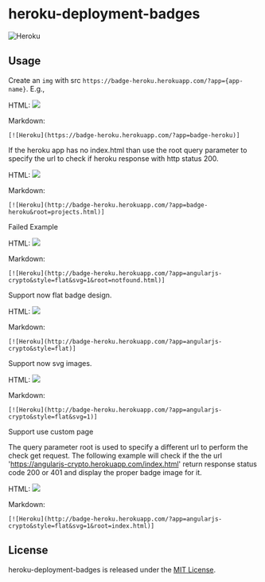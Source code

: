 heroku-deployment-badges
==================
![Heroku](https://badge-heroku.herokuapp.com/?app=badge-heroku)

## Usage

Create an `img` with src `https://badge-heroku.herokuapp.com/?app={app-name}`. E.g.,

HTML:
    <img src="https://badge-heroku.herokuapp.com/?app=badge-heroku" />
    
Markdown:

    [![Heroku](https://badge-heroku.herokuapp.com/?app=badge-heroku)]


If the heroku app has no index.html than use the root query parameter to specify the url to check if heroku response with http status 200.

HTML:
    <img src="http://badge-heroku.herokuapp.com/?app=badge-heroku&root=projects.html" />

Markdown:

    [![Heroku](http://badge-heroku.herokuapp.com/?app=badge-heroku&root=projects.html)]

Failed Example

HTML:
    <img src="http://badge-heroku.herokuapp.com/?app=angularjs-crypto&style=flat&svg=1&root=notfound.html" />

Markdown:

    [![Heroku](http://badge-heroku.herokuapp.com/?app=angularjs-crypto&style=flat&svg=1&root=notfound.html)]    

Support now flat badge design.

HTML:
    <img src="http://badge-heroku.herokuapp.com/?app=angularjs-crypto&style=flat" />

Markdown:

    [![Heroku](http://badge-heroku.herokuapp.com/?app=angularjs-crypto&style=flat)]

Support now svg images.

HTML:
    <img src="http://badge-heroku.herokuapp.com/?app=angularjs-crypto&style=flat&svg=1" />

Markdown:

    [![Heroku](http://badge-heroku.herokuapp.com/?app=angularjs-crypto&style=flat&svg=1)]
    
Support use custom page

The query parameter root is used to specify a different url to perform the check get request.
The following example will check if the the url 'https://angularjs-crypto.herokuapp.com/index.html' 
return response status code 200 or 401 and display the proper badge image for it.

HTML:
    <img src="http://badge-heroku.herokuapp.com/?app=angularjs-crypto&style=flat&svg=1&root=index.html" />

Markdown:

    [![Heroku](http://badge-heroku.herokuapp.com/?app=angularjs-crypto&style=flat&svg=1&root=index.html)]

License
--------------

heroku-deployment-badges is released under the [MIT License](http://opensource.org/licenses/MIT).
